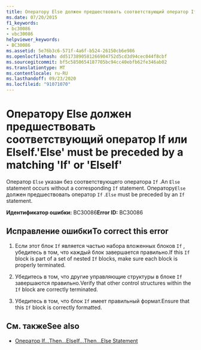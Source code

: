```yaml
---
title: Оператору Else должен предшествовать соответствующий оператор If или ElseIf.
ms.date: 07/20/2015
f1_keywords:
- bc30086
- vbc30086
helpviewer_keywords:
- BC30086
ms.assetid: 5e76b3c6-571f-4a6f-b524-26150cb6e986
ms.openlocfilehash: dd5173890581266904752d5cd3d94cec044f8cbf
ms.sourcegitcommit: bf5c5850654187705bc94cc40ebfb62fe346ab02
ms.translationtype: MT
ms.contentlocale: ru-RU
ms.lasthandoff: 09/23/2020
ms.locfileid: "91071070"
---
```

# <a name="else-must-be-preceded-by-a-matching-if-or-elseif"></a><span data-ttu-id="0370a-102">Оператору Else должен предшествовать соответствующий оператор If или ElseIf.</span><span class="sxs-lookup"><span data-stu-id="0370a-102">'Else' must be preceded by a matching 'If' or 'ElseIf'</span></span>

<span data-ttu-id="0370a-103">Оператор `Else` указан без соответствующего оператора `If` .</span><span class="sxs-lookup"><span data-stu-id="0370a-103">An `Else` statement occurs without a corresponding `If` statement.</span></span> <span data-ttu-id="0370a-104">Оператору`Else` должен предшествовать оператор `If` .</span><span class="sxs-lookup"><span data-stu-id="0370a-104">`Else` must be preceded by an `If` statement.</span></span>  
  
 <span data-ttu-id="0370a-105">**Идентификатор ошибки:** BC30086</span><span class="sxs-lookup"><span data-stu-id="0370a-105">**Error ID:** BC30086</span></span>  
  
## <a name="to-correct-this-error"></a><span data-ttu-id="0370a-106">Исправление ошибки</span><span class="sxs-lookup"><span data-stu-id="0370a-106">To correct this error</span></span>  
  
1. <span data-ttu-id="0370a-107">Если этот блок `If` является частью набора вложенных блоков `If` , убедитесь в том, что каждый блок завершается правильно.</span><span class="sxs-lookup"><span data-stu-id="0370a-107">If this `If` block is part of a set of nested `If` blocks, make sure each block is properly terminated.</span></span>  
  
2. <span data-ttu-id="0370a-108">Убедитесь в том, что другие управляющие структуры в блоке `If` завершаются правильно.</span><span class="sxs-lookup"><span data-stu-id="0370a-108">Verify that other control structures within the `If` block are correctly terminated.</span></span>  
  
3. <span data-ttu-id="0370a-109">Убедитесь в том, что блок `If` имеет правильный формат.</span><span class="sxs-lookup"><span data-stu-id="0370a-109">Ensure that this `If` block is correctly formatted.</span></span>  
  
## <a name="see-also"></a><span data-ttu-id="0370a-110">См. также</span><span class="sxs-lookup"><span data-stu-id="0370a-110">See also</span></span>

- [<span data-ttu-id="0370a-111">Оператор If…Then…Else</span><span class="sxs-lookup"><span data-stu-id="0370a-111">If...Then...Else Statement</span></span>](../language-reference/statements/if-then-else-statement.md)
